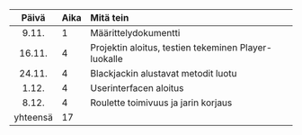 | Päivä | Aika | Mitä tein  |
| :----:|:-----| :-----|
| 9.11. | 1    | Määrittelydokumentti |
| 16.11. | 4    | Projektin aloitus, testien tekeminen Player-luokalle |
| 24.11. | 4    | Blackjackin alustavat metodit luotu |
| 1.12. | 4     | Userinterfacen aloitus | 
| 8.12. | 4     | Roulette toimivuus ja jarin korjaus |
| yhteensä | 17  |
